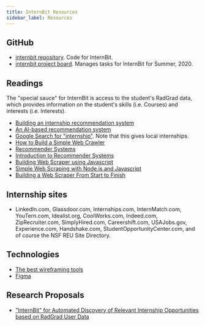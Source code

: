 ```yaml
---
title: InternBit Resources
sidebar_label: Resources
---
```


## GitHub

  * [internbit repository](https://github.com/radgrad/internbit). Code for InternBit.
  * [internbit project board](https://github.com/radgrad/internbit/projects/1). Manages tasks for InternBit for Summer, 2020.

## Readings

The "special sauce" for InternBit is access to the student's RadGrad data, which provides information on the student's skills (i.e. Courses) and interests (i.e. Interests).

  * [Building an internship recommendation system](https://medium.com/@ishannangia/building-an-internship-recommendation-system-i-introduction-8ab428131483)
  * [An AI-based recommendation system](https://techxplore.com/news/2019-03-ai-based-internship-placements.html)
  * [Google Search for "internship"](https://www.google.com/search?q=internship). Note that this gives local internships.
  * [How to Build a Simple Web Crawler](https://towardsdatascience.com/how-to-build-a-simple-web-crawler-66082fc82470)
  * [Recommender Systems](https://builtin.com/data-science/recommender-systems)
  * [Introduction to Recommender Systems](https://towardsdatascience.com/introduction-to-recommender-systems-6c66cf15ada)
  * [Building Web Scraper using Javascript](https://medium.com/@bretcameron/how-to-build-a-web-scraper-using-javascript-11d7cd9f77f2)
  * [Simple Web Scraping with Node.js and Javascript](http://www.netinstructions.com/simple-web-scraping-with-node-js-and-javascript/)
  * [Building a Web Scraper From Start to Finish](https://hackernoon.com/building-a-web-scraper-from-start-to-finish-bb6b95388184)
  
## Internship sites

  * LinkedIn.com, Glassdoor.com, Internships.com, InternMatch.com, YouTern.com, Idealist.org, CoolWorks.com, Indeed.com, ZipRecruiter.com, SimplyHired.com, Careershift.com, USAJobs.gov, Experience.com, Handshake.com, StudentOpportunityCenter.com, and of course the NSF REU Site Directory.

## Technologies
  * [The best wireframing tools](https://www.integromat.com/en/blog/best-wireframing-tools/)
  * [Figma](https://www.figma.com/)


## Research Proposals

  * ["InternBit" for Automated Discovery of Relevant Internship Opportunities based on RadGrad User Data](http://csdl.ics.hawaii.edu/techreports/2020/20-04/20-04.pdf)

